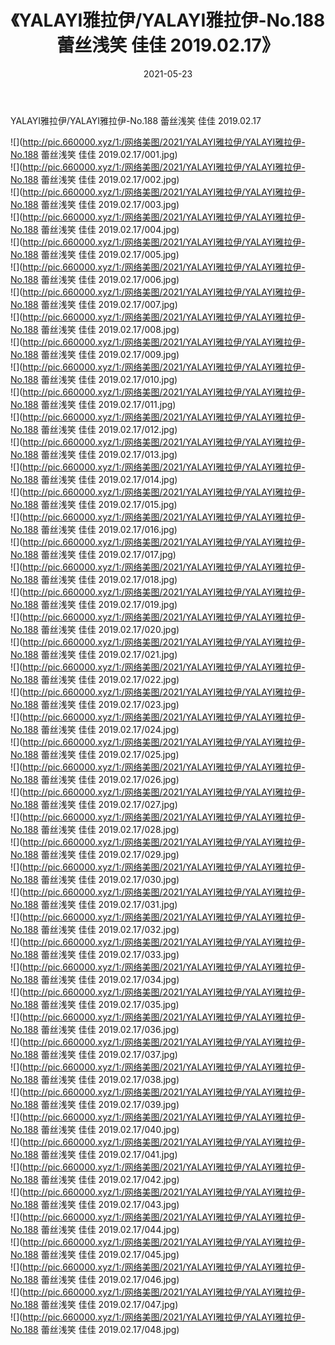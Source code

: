 ﻿---
layout: post
title:  《YALAYI雅拉伊/YALAYI雅拉伊-No.188 蕾丝浅笑 佳佳 2019.02.17》
date:   2021-05-23
img: http://pic.660000.xyz/1:/网络美图/2021/YALAYI雅拉伊/YALAYI雅拉伊-No.188 蕾丝浅笑 佳佳 2019.02.17/000.jpg
categories: [美女, 清纯, 唯美]
---

YALAYI雅拉伊/YALAYI雅拉伊-No.188 蕾丝浅笑 佳佳 2019.02.17

 ![](http://pic.660000.xyz/1:/网络美图/2021/YALAYI雅拉伊/YALAYI雅拉伊-No.188 蕾丝浅笑 佳佳 2019.02.17/001.jpg) <br>![](http://pic.660000.xyz/1:/网络美图/2021/YALAYI雅拉伊/YALAYI雅拉伊-No.188 蕾丝浅笑 佳佳 2019.02.17/002.jpg) <br>![](http://pic.660000.xyz/1:/网络美图/2021/YALAYI雅拉伊/YALAYI雅拉伊-No.188 蕾丝浅笑 佳佳 2019.02.17/003.jpg) <br>![](http://pic.660000.xyz/1:/网络美图/2021/YALAYI雅拉伊/YALAYI雅拉伊-No.188 蕾丝浅笑 佳佳 2019.02.17/004.jpg) <br>![](http://pic.660000.xyz/1:/网络美图/2021/YALAYI雅拉伊/YALAYI雅拉伊-No.188 蕾丝浅笑 佳佳 2019.02.17/005.jpg) <br>![](http://pic.660000.xyz/1:/网络美图/2021/YALAYI雅拉伊/YALAYI雅拉伊-No.188 蕾丝浅笑 佳佳 2019.02.17/006.jpg) <br>![](http://pic.660000.xyz/1:/网络美图/2021/YALAYI雅拉伊/YALAYI雅拉伊-No.188 蕾丝浅笑 佳佳 2019.02.17/007.jpg) <br>![](http://pic.660000.xyz/1:/网络美图/2021/YALAYI雅拉伊/YALAYI雅拉伊-No.188 蕾丝浅笑 佳佳 2019.02.17/008.jpg) <br>![](http://pic.660000.xyz/1:/网络美图/2021/YALAYI雅拉伊/YALAYI雅拉伊-No.188 蕾丝浅笑 佳佳 2019.02.17/009.jpg) <br>![](http://pic.660000.xyz/1:/网络美图/2021/YALAYI雅拉伊/YALAYI雅拉伊-No.188 蕾丝浅笑 佳佳 2019.02.17/010.jpg) <br>![](http://pic.660000.xyz/1:/网络美图/2021/YALAYI雅拉伊/YALAYI雅拉伊-No.188 蕾丝浅笑 佳佳 2019.02.17/011.jpg) <br>![](http://pic.660000.xyz/1:/网络美图/2021/YALAYI雅拉伊/YALAYI雅拉伊-No.188 蕾丝浅笑 佳佳 2019.02.17/012.jpg) <br>![](http://pic.660000.xyz/1:/网络美图/2021/YALAYI雅拉伊/YALAYI雅拉伊-No.188 蕾丝浅笑 佳佳 2019.02.17/013.jpg) <br>![](http://pic.660000.xyz/1:/网络美图/2021/YALAYI雅拉伊/YALAYI雅拉伊-No.188 蕾丝浅笑 佳佳 2019.02.17/014.jpg) <br>![](http://pic.660000.xyz/1:/网络美图/2021/YALAYI雅拉伊/YALAYI雅拉伊-No.188 蕾丝浅笑 佳佳 2019.02.17/015.jpg) <br>![](http://pic.660000.xyz/1:/网络美图/2021/YALAYI雅拉伊/YALAYI雅拉伊-No.188 蕾丝浅笑 佳佳 2019.02.17/016.jpg) <br>![](http://pic.660000.xyz/1:/网络美图/2021/YALAYI雅拉伊/YALAYI雅拉伊-No.188 蕾丝浅笑 佳佳 2019.02.17/017.jpg) <br>![](http://pic.660000.xyz/1:/网络美图/2021/YALAYI雅拉伊/YALAYI雅拉伊-No.188 蕾丝浅笑 佳佳 2019.02.17/018.jpg) <br>![](http://pic.660000.xyz/1:/网络美图/2021/YALAYI雅拉伊/YALAYI雅拉伊-No.188 蕾丝浅笑 佳佳 2019.02.17/019.jpg) <br>![](http://pic.660000.xyz/1:/网络美图/2021/YALAYI雅拉伊/YALAYI雅拉伊-No.188 蕾丝浅笑 佳佳 2019.02.17/020.jpg) <br>![](http://pic.660000.xyz/1:/网络美图/2021/YALAYI雅拉伊/YALAYI雅拉伊-No.188 蕾丝浅笑 佳佳 2019.02.17/021.jpg) <br>![](http://pic.660000.xyz/1:/网络美图/2021/YALAYI雅拉伊/YALAYI雅拉伊-No.188 蕾丝浅笑 佳佳 2019.02.17/022.jpg) <br>![](http://pic.660000.xyz/1:/网络美图/2021/YALAYI雅拉伊/YALAYI雅拉伊-No.188 蕾丝浅笑 佳佳 2019.02.17/023.jpg) <br>![](http://pic.660000.xyz/1:/网络美图/2021/YALAYI雅拉伊/YALAYI雅拉伊-No.188 蕾丝浅笑 佳佳 2019.02.17/024.jpg) <br>![](http://pic.660000.xyz/1:/网络美图/2021/YALAYI雅拉伊/YALAYI雅拉伊-No.188 蕾丝浅笑 佳佳 2019.02.17/025.jpg) <br>![](http://pic.660000.xyz/1:/网络美图/2021/YALAYI雅拉伊/YALAYI雅拉伊-No.188 蕾丝浅笑 佳佳 2019.02.17/026.jpg) <br>![](http://pic.660000.xyz/1:/网络美图/2021/YALAYI雅拉伊/YALAYI雅拉伊-No.188 蕾丝浅笑 佳佳 2019.02.17/027.jpg) <br>![](http://pic.660000.xyz/1:/网络美图/2021/YALAYI雅拉伊/YALAYI雅拉伊-No.188 蕾丝浅笑 佳佳 2019.02.17/028.jpg) <br>![](http://pic.660000.xyz/1:/网络美图/2021/YALAYI雅拉伊/YALAYI雅拉伊-No.188 蕾丝浅笑 佳佳 2019.02.17/029.jpg) <br>![](http://pic.660000.xyz/1:/网络美图/2021/YALAYI雅拉伊/YALAYI雅拉伊-No.188 蕾丝浅笑 佳佳 2019.02.17/030.jpg) <br>![](http://pic.660000.xyz/1:/网络美图/2021/YALAYI雅拉伊/YALAYI雅拉伊-No.188 蕾丝浅笑 佳佳 2019.02.17/031.jpg) <br>![](http://pic.660000.xyz/1:/网络美图/2021/YALAYI雅拉伊/YALAYI雅拉伊-No.188 蕾丝浅笑 佳佳 2019.02.17/032.jpg) <br>![](http://pic.660000.xyz/1:/网络美图/2021/YALAYI雅拉伊/YALAYI雅拉伊-No.188 蕾丝浅笑 佳佳 2019.02.17/033.jpg) <br>![](http://pic.660000.xyz/1:/网络美图/2021/YALAYI雅拉伊/YALAYI雅拉伊-No.188 蕾丝浅笑 佳佳 2019.02.17/034.jpg) <br>![](http://pic.660000.xyz/1:/网络美图/2021/YALAYI雅拉伊/YALAYI雅拉伊-No.188 蕾丝浅笑 佳佳 2019.02.17/035.jpg) <br>![](http://pic.660000.xyz/1:/网络美图/2021/YALAYI雅拉伊/YALAYI雅拉伊-No.188 蕾丝浅笑 佳佳 2019.02.17/036.jpg) <br>![](http://pic.660000.xyz/1:/网络美图/2021/YALAYI雅拉伊/YALAYI雅拉伊-No.188 蕾丝浅笑 佳佳 2019.02.17/037.jpg) <br>![](http://pic.660000.xyz/1:/网络美图/2021/YALAYI雅拉伊/YALAYI雅拉伊-No.188 蕾丝浅笑 佳佳 2019.02.17/038.jpg) <br>![](http://pic.660000.xyz/1:/网络美图/2021/YALAYI雅拉伊/YALAYI雅拉伊-No.188 蕾丝浅笑 佳佳 2019.02.17/039.jpg) <br>![](http://pic.660000.xyz/1:/网络美图/2021/YALAYI雅拉伊/YALAYI雅拉伊-No.188 蕾丝浅笑 佳佳 2019.02.17/040.jpg) <br>![](http://pic.660000.xyz/1:/网络美图/2021/YALAYI雅拉伊/YALAYI雅拉伊-No.188 蕾丝浅笑 佳佳 2019.02.17/041.jpg) <br>![](http://pic.660000.xyz/1:/网络美图/2021/YALAYI雅拉伊/YALAYI雅拉伊-No.188 蕾丝浅笑 佳佳 2019.02.17/042.jpg) <br>![](http://pic.660000.xyz/1:/网络美图/2021/YALAYI雅拉伊/YALAYI雅拉伊-No.188 蕾丝浅笑 佳佳 2019.02.17/043.jpg) <br>![](http://pic.660000.xyz/1:/网络美图/2021/YALAYI雅拉伊/YALAYI雅拉伊-No.188 蕾丝浅笑 佳佳 2019.02.17/044.jpg) <br>![](http://pic.660000.xyz/1:/网络美图/2021/YALAYI雅拉伊/YALAYI雅拉伊-No.188 蕾丝浅笑 佳佳 2019.02.17/045.jpg) <br>![](http://pic.660000.xyz/1:/网络美图/2021/YALAYI雅拉伊/YALAYI雅拉伊-No.188 蕾丝浅笑 佳佳 2019.02.17/046.jpg) <br>![](http://pic.660000.xyz/1:/网络美图/2021/YALAYI雅拉伊/YALAYI雅拉伊-No.188 蕾丝浅笑 佳佳 2019.02.17/047.jpg) <br>![](http://pic.660000.xyz/1:/网络美图/2021/YALAYI雅拉伊/YALAYI雅拉伊-No.188 蕾丝浅笑 佳佳 2019.02.17/048.jpg) <br>